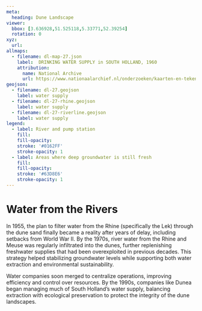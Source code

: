 ```yaml
---
meta:
  heading: Dune Landscape
viewer:
  bbox: [3.636928,51.525118,5.33771,52.39254]
  rotation: 0
xyz:
  url:
allmaps:
  - filename: dl-map-27.json
    label: 	DRINKING WATER SUPPLY in SOUTH HOLLAND, 1960
    attribution:
      name: National Archive
      url: https://www.nationaalarchief.nl/onderzoeken/kaarten-en-tekeningen/topografie-en-infrastructuur
geojson:
  - filename: dl-27.geojson
    label: water supply
  - filename: dl-27-rhine.geojson
    label: water supply
  - filename: dl-27-riverline.geojson
    label: water supply
legend:
  - label: River and pump station
    fill: 
    fill-opacity: 
    stroke: '#0162FF'
    stroke-opacity: 1
  - label: Areas where deep groundwater is still fresh
    fill: 
    fill-opacity: 
    stroke: '#63D8E6'
    stroke-opacity: 1
---
```


# Water from the Rivers 

In 1955, the plan to filter water from the Rhine (specifically the Lek) through the dune sand finally became a reality after years of delay, including setbacks from  World War II. By the 1970s, river water from the Rhine and Meuse was regularly infiltrated into the dunes, further replenishing freshwater supplies that had been overexploited in previous decades. This strategy helped stabilizing groundwater levels while supporting both water extraction and environmental sustainability.

Water companies soon merged to centralize operations, improving efficiency and control over resources. By the 1990s, companies like Dunea began managing much of South Holland’s water supply, balancing extraction with ecological preservation to protect the integrity of the dune landscapes.